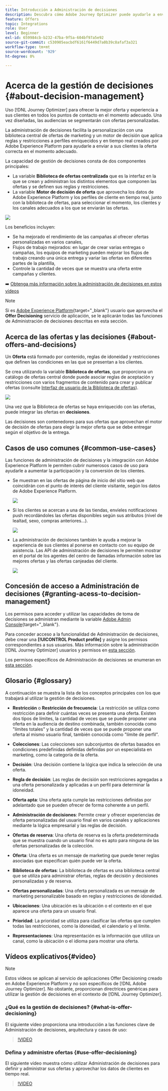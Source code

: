 ```yaml
---
title: Introducción a Administración de decisiones
description: Descubra cómo Adobe Journey Optimizer puede ayudarle a enviar a sus clientes la oferta correcta en el momento adecuado
feature: Offers
topic: Integrations
role: User
level: Beginner
exl-id: 659984cb-b232-47ba-9f5a-604bf97a5e92
source-git-commit: c530905eacbdf6161f6449d7a0b39c8afaf3a321
workflow-type: tm+mt
source-wordcount: '929'
ht-degree: 0%

---
```


# Acerca de la gestión de decisiones {#about-decision-management}

Uso [!DNL Journey Optimizer] para ofrecer la mejor oferta y experiencia a sus clientes en todos los puntos de contacto en el momento adecuado. Una vez diseñadas, las audiencias se segmentarán con ofertas personalizadas.

La administración de decisiones facilita la personalización con una biblioteca central de ofertas de marketing y un motor de decisión que aplica reglas y restricciones a perfiles enriquecidos y en tiempo real creados por Adobe Experience Platform para ayudarle a enviar a sus clientes la oferta correcta en el momento adecuado.

La capacidad de gestión de decisiones consta de dos componentes principales:

* La variable **Biblioteca de ofertas centralizada** que es la interfaz en la que se crean y administran los distintos elementos que componen las ofertas y se definen sus reglas y restricciones.
* La variable **Motor de decisión de oferta** que aprovecha los datos de Adobe Experience Platform y los perfiles de cliente en tiempo real, junto con la biblioteca de ofertas, para seleccionar el momento, los clientes y los canales adecuados a los que se enviarán las ofertas.

![](../assets/architecture.png)

Los beneficios incluyen:

* Se ha mejorado el rendimiento de las campañas al ofrecer ofertas personalizadas en varios canales,
* Flujos de trabajo mejorados: en lugar de crear varias entregas o campañas, los equipos de marketing pueden mejorar los flujos de trabajo creando una única entrega y variar las ofertas en diferentes partes de la plantilla,
* Controle la cantidad de veces que se muestra una oferta entre campañas y clientes.

➡️ [Obtenga más información sobre la administración de decisiones en estos vídeos](#video)


>[!NOTE]
>
>Si es [Adobe Experience Platform](https://experienceleague.adobe.com/docs/experience-platform/landing/home.html){target=&quot;_blank&quot;} usuario que aprovecha el **Offer Decisioning** servicio de aplicación, se le aplicarán todas las funciones de Administración de decisiones descritas en esta sección.

## Acerca de las ofertas y las decisiones {#about-offers-and-decisions}

Un **Oferta** está formado por contenido, reglas de idoneidad y restricciones que definen las condiciones en las que se presentan a los clientes.

Se crea utilizando la variable **Biblioteca de ofertas**, que proporciona un catálogo de ofertas central donde puede asociar reglas de aceptación y restricciones con varios fragmentos de contenido para crear y publicar ofertas (consulte [Interfaz de usuario de la Biblioteca de ofertas](../get-started/user-interface.md)).

![](../assets/offer_structure.png)

Una vez que la Biblioteca de ofertas se haya enriquecido con las ofertas, puede integrar las ofertas en **decisiones**.

Las decisiones son contenedores para sus ofertas que aprovechan el motor de decisión de ofertas para elegir la mejor oferta que se debe entregar según el objetivo de la entrega.

## Casos de uso comunes {#common-use-cases}

Las funciones de administración de decisiones y la integración con Adobe Experience Platform le permiten cubrir numerosos casos de uso para ayudarle a aumentar la participación y la conversión de los clientes.

* Se muestran en las ofertas de página de inicio del sitio web que coincidirán con el punto de interés del cliente visitante, según los datos de Adobe Experience Platform.

   ![](../assets/website.png)

* Si los clientes se acercan a una de las tiendas, envíeles notificaciones push recordándoles las ofertas disponibles según sus atributos (nivel de lealtad, sexo, compras anteriores...).

   ![](../assets/push_sample.png)

* La administración de decisiones también le ayuda a mejorar la experiencia de sus clientes al ponerse en contacto con su equipo de asistencia. Las API de administración de decisiones le permiten mostrar en el portal de los agentes del centro de llamadas información sobre las mejores ofertas y las ofertas canjeadas del cliente.

   ![](../../assets/do-not-localize/call-center.png)

## Concesión de acceso a Administración de decisiones {#granting-acess-to-decision-management}

Los permisos para acceder y utilizar las capacidades de toma de decisiones se administran mediante la variable [Adobe Admin Console](https://helpx.adobe.com/enterprise/managing/user-guide.html){target=&quot;_blank&quot;}.

Para conceder acceso a la funcionalidad de Administración de decisiones, debe crear una **[!UICONTROL Product profile]** y asigne los permisos correspondientes a sus usuarios. Más información sobre la administración [!DNL Journey Optimizer] usuarios y permisos en [esta sección](../../administration/permissions.md).

Los permisos específicos de Administración de decisiones se enumeran en [esta sección](../../administration/high-low-permissions.md#decisions-permissions).

## Glosario {#glossary}

A continuación se muestra la lista de los conceptos principales con los que trabajará al utilizar la gestión de decisiones.

* **Restricción** o **Restricción de frecuencia**: La restricción se utiliza como restricción para definir cuántas veces se presenta una oferta. Existen dos tipos de límites, la cantidad de veces que se puede proponer una oferta en la audiencia de destino combinada, también conocida como &quot;límites totales&quot; y la cantidad de veces que se puede proponer una oferta al mismo usuario final, también conocida como &quot;límite de perfil&quot;.

* **Colecciones**: Las colecciones son subconjuntos de ofertas basados en condiciones predefinidas definidas definidas por un especialista en marketing, como la categoría de la oferta.

* **Decisión**: Una decisión contiene la lógica que indica la selección de una oferta.

* **Regla de decisión**: Las reglas de decisión son restricciones agregadas a una oferta personalizada y aplicadas a un perfil para determinar la idoneidad.

* **Oferta apta**: Una oferta apta cumple las restricciones definidas por adelantado que se pueden ofrecer de forma coherente a un perfil.

* **Administración de decisiones**: Permite crear y ofrecer experiencias de oferta personalizadas del usuario final en varios canales y aplicaciones mediante la lógica empresarial y las reglas de decisión.

* **Ofertas de reserva**: Una oferta de reserva es la oferta predeterminada que se muestra cuando un usuario final no es apto para ninguna de las ofertas personalizadas de la colección.

* **Oferta**: Una oferta es un mensaje de marketing que puede tener reglas asociadas que especifican quién puede ver la oferta.

* **Biblioteca de ofertas**: La biblioteca de ofertas es una biblioteca central que se utiliza para administrar ofertas, reglas de decisión y decisiones personalizadas y de reserva.

* **Ofertas personalizadas**: Una oferta personalizada es un mensaje de marketing personalizable basado en reglas y restricciones de idoneidad.

* **Ubicaciones**: Una ubicación es la ubicación o el contexto en el que aparece una oferta para un usuario final.

* **Prioridad**: La prioridad se utiliza para clasificar las ofertas que cumplen todas las restricciones, como la idoneidad, el calendario y el límite.

* **Representaciones**: Una representación es la información que utiliza un canal, como la ubicación o el idioma para mostrar una oferta.

## Vídeos explicativos{#video}

>[!NOTE]
>
>Estos vídeos se aplican al servicio de aplicaciones Offer Decisioning creado en Adobe Experience Platform y no son específicos de [!DNL Adobe Journey Optimizer]. No obstante, proporcionan directrices genéricas para utilizar la gestión de decisiones en el contexto de [!DNL Journey Optimizer].

### ¿Qué es la gestión de decisiones? {#what-is-offer-decisioning}

El siguiente vídeo proporciona una introducción a las funciones clave de Administración de decisiones, arquitectura y casos de uso:

>[!VIDEO](https://video.tv.adobe.com/v/326961?quality=12&learn=on)

### Defina y administre ofertas {#use-offer-decisioning}

El siguiente vídeo muestra cómo utilizar Administración de decisiones para definir y administrar sus ofertas y aprovechar los datos de clientes en tiempo real.

>[!VIDEO](https://video.tv.adobe.com/v/326841?quality=12&learn=on)



